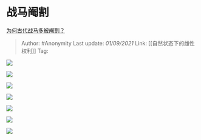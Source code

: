 # 战马阉割
[为何古代战马多被阉割？](https://www.zhihu.com/question/65970247/answer/2089938627)

> Author: #Anonymity
> Last update: *01/09/2021*
> Link: [[自然状态下的雌性权利]]
> Tag:

![](https://pic2.zhimg.com/50/v2-fa34182f10dd7e0ec678022b0baea397_720w.jpg?source=1940ef5c)

![](https://pic3.zhimg.com/50/v2-0e628285a02e4895c76fd8f391572538_720w.jpg?source=1940ef5c)

![](https://pica.zhimg.com/50/v2-f291acf9b99fc3a70937f4c5550f6017_720w.jpg?source=1940ef5c)

![](https://pic2.zhimg.com/50/v2-bfff3c0423ff7ec4761d22a97111dffc_720w.jpg?source=1940ef5c)

![](https://pica.zhimg.com/50/v2-c89533a59f7781b00a3fc36ff310c924_720w.jpg?source=1940ef5c)

![](https://pic1.zhimg.com/50/v2-0d4bf52dcc1a2a28524eda0db6bacb0b_720w.jpg?source=1940ef5c)

![](https://pic3.zhimg.com/50/v2-08170929f3066fa94abab2562e70a043_720w.jpg?source=1940ef5c)
